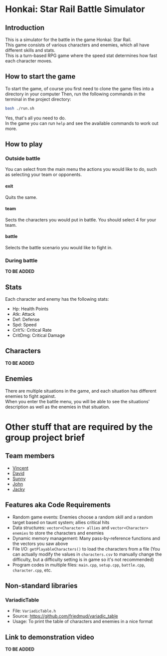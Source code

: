 # Honkai: Star Rail Battle Simulator

## Introduction
This is a simulator for the battle in the game Honkai: Star Rail.    
This game consists of various characters and enemies, which all have different skills and stats.  
This is a turn-based RPG game where the speed stat determines how fast each character moves.

## How to start the game
To start the game, of course you first need to clone the game files into a directory in your computer
Then, run the following commands in the terminal in the project directory:
```bash
bash ./run.sh
```
Yes, that's all you need to do.  
In the game you can run `help` and see the available commands to work out more.

## How to play
### Outside battle
You can select from the main menu the actions you would like to do, such as selecting your team or opponents.
#### exit
Quits the same.
#### team
Sects the characters you would put in battle. You should select 4 for your team.
#### battle
Selects the battle scenario you would like to fight in.
### During battle
**TO BE ADDED**

## Stats
Each character and enemy has the following stats:
- Hp: Health Points
- Atk: Attack
- Def: Defense
- Spd: Speed
- Crit%: Critical Rate
- CritDmg: Critical Damage

## Characters
**TO BE ADDED**

## Enemies
There are multiple situations in the game, and each situation has different enemies to fight against.  
When you enter the battle menu, you will be able to see the situations' description as well as the enemies in that situation.  

# Other stuff that are required by the group project brief
## Team members
- [Vincent](https://github.com/vinkami)
- [David](https://github.com/IamnotOscar)
- [Sunny](https://github.com/Sanichi52)
- [John](https://github.com/wanndieearly)
- [Jacky](https://github.com/Icescream46)

## Features aka Code Requirements
- Random game events: Enemies choose a random skill and a random target based on taunt system; allies critical hits
- Data structures: `vector<Character> allies` and `vector<Character> enemies` to store the characters and enemies
- Dynamic memory management: Many pass-by-reference functions and the vectors you saw above
- File I/O: `getPlayableCharacters()` to load the characters from a file (You can actually modify the values in `characters.csv` to manually change the difficulty, but a difficulty setting is in game so it's not recommended)
- Program codes in multiple files: `main.cpp`, `setup.cpp`, `battle.cpp`, `character.cpp`, etc.

## Non-standard libraries
### VariadicTable
- File: `VariadicTable.h`
- Source: https://github.com/friedmud/variadic_table
- Usage: To print the table of characters and enemies in a nice format

## Link to demonstration video
**TO BE ADDED**